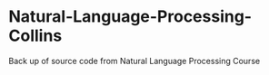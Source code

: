 Natural-Language-Processing-Collins
===================================

Back up of source code from Natural Language Processing Course
